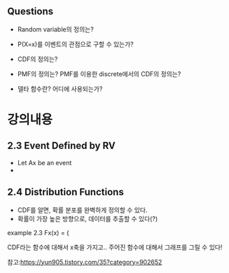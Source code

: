 
## Questions
- Random variable의 정의는?
- P(X=x)를 이벤트의 관점으로 구할 수 있는가?

- CDF의 정의는?

- PMF의 정의는? PMF를 이용한 discrete에서의 CDF의 정의는?

- 델타 함수란? 어디에 사용되는가?

# 강의내용 

## 2.3 Event Defined by RV 
- Let Ax be an event 
- 

## 2.4 Distribution Functions 
- CDF를 알면, 확률 분포를 완벽하게 정의할 수 있다.
- 확률이 가장 높은 방향으로, 데이터를 추출할 수 있다(?)
 
 example 2.3 
 Fx(x) = {
 
 CDF라는 함수에 대해서 x축을 가지고..
 주어진 함수에 대해서 그래프를 그릴 수 있다!
 
 참고:https://yun905.tistory.com/35?category=902652
